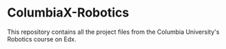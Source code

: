 # ColumbiaX-Robotics

This repository contains all the project files from the Columbia University's Robotics course on Edx.
